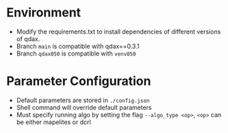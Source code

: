 # Environment
- Modify the requirements.txt to install dependencies of different versions of qdax.
- Branch ```main``` is compatible with qdax==0.3.1
- Branch ```qdax050``` is compatible with ```venv050```

# Parameter Configuration
- Default parameters are stored in ```./config.json```
- Shell command will override default parameters
- Must specify running algo by setting the flag ```--algo_type <op>```, ```<op>``` can be either mapelites or dcrl

